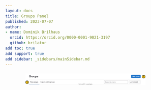```yaml
---
layout: docs
title: Groups Panel
published: 2023-07-07
author:
- name: Dominik Brilhaus
  orcid: https://orcid.org/0000-0001-9021-3197
  github: brilator
add toc: true
add support: true
add sidebar: _sidebars/mainSidebar.md
---
```




<img src="./img/datahub-groupPanel.drawio.svg" style="width:75%;display: block;margin: 20px auto;">
